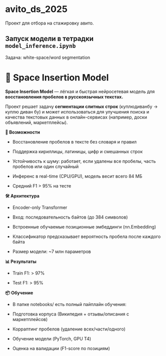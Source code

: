 # avito_ds_2025

Проект для отбора на стажировку авито. 

## Запуск модели в тетрадки ```model_inference.ipynb```
Задача: white-space/word segmentation
# 📝 Space Insertion Model #

**Space Insertion Model**  — лёгкая и быстрая нейросетевая модель для **восстановления пробелов в русскоязычных текстах.**

Проект решает задачу **сегментации слитных строк** (куплюдиванбу → куплю диван бу) и может использоваться для улучшения поиска и качества текстовых данных в онлайн-сервисах (например, доски объявлений, маркетплейсы).

**🚀 Возможности**

*    Восстановление пробелов в тексте без словаря и правил

*    Поддержка кириллицы, латиницы, цифр и смешанных строк

*    Устойчивость к шуму: работает, если удалены все пробелы, часть пробелов или один случайный

*    Инференс в real-time (CPU/GPU), модель весит всего 84 МБ

*    Средний F1 > 95% на тесте


**🛠 Архитектура**

*    Encoder-only Transformer

*    Вход: последовательность байтов (до 384 символов)

*    Встроенные обучаемые позиционные эмбеддинги (nn.Embedding)

*    Классификатор предсказывает вероятность пробела после каждого байта

*    Размер модели: ~7 млн параметров

**📊 Результаты**

*    Train F1: > 97%

*    Test F1: > 95%

**📦 Обучение**

*    В папке notebooks/ есть полный пайплайн обучения:

*    Подготовка корпуса (Википедия + отзывы/описания с маркетплейсов)

*    Корраптинг пробелов (удаление всех/части/одного)

*    Обучение модели (PyTorch, GPU T4)

*    Оценка на валидации (F1-score по позициям)

